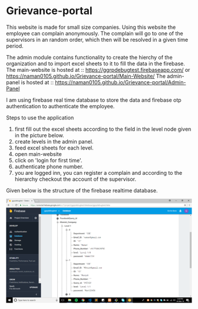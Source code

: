 # Grievance-portal
This website is made for small size companies. Using this website the employee can complain anonymously. The complain will go to one of the supervisors in an random order, which then will be resolved in a given time period.

The admin module contains functionality to create the hierchy of the organization and to import excel sheets to it to fill the data in the firebase.
The main-website is hosted at :: https://ggrpdebugtest.firebaseapp.com/ or https://naman0105.github.io/Grievance-portal/Main-Website/
The admin-panel is hosted at :: https://naman0105.github.io/Grievance-portal/Admin-Panel

I am using firebase real time database to store the data and firebase otp authentication to authenticate the employee. 

Steps to use the application
1. first fill out the excel sheets according to the field in the level node given in the picture below.
2. create levels in the admin panel.
3. feed excel sheets for each level.
4. open main-website
5. click on 'login for first time'.
6. authenticate phone number.
7. you are logged inn, you can register a complain and according to the hierarchy checkout the account of the supervisor.


Given below is the structure of the firebase realtime database.

![firebase structure](https://github.com/naman0105/Grievance-portal/blob/master/2018-03-24%20(1).png)

